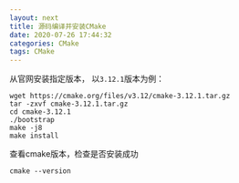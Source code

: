 ```yaml
---
layout: next
title: 源码编译并安装CMake
date: 2020-07-26 17:44:32
categories: CMake
tags: CMake
---
```


从官网安装指定版本， 以`3.12.1`版本为例：
```shell
wget https://cmake.org/files/v3.12/cmake-3.12.1.tar.gz
tar -zxvf cmake-3.12.1.tar.gz
cd cmake-3.12.1
./bootstrap
make -j8
make install
```
<!-- more -->

查看cmake版本，检查是否安装成功
```shell
cmake --version
```

